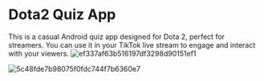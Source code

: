 # Dota2 Quiz App
This is a casual Android quiz app designed for Dota 2, perfect for streamers. You can use it in your TikTok live stream to engage and interact with your viewers.
![ef337af63b516197df3298d90151ef1](https://github.com/user-attachments/assets/16eadf45-7b94-47be-9e34-bcd412a59c32)

![5c48fde7b98075f0fdc744f7b6360e7](https://github.com/user-attachments/assets/2a3109cf-24bf-4a4c-b488-9c2f58e5b015)
